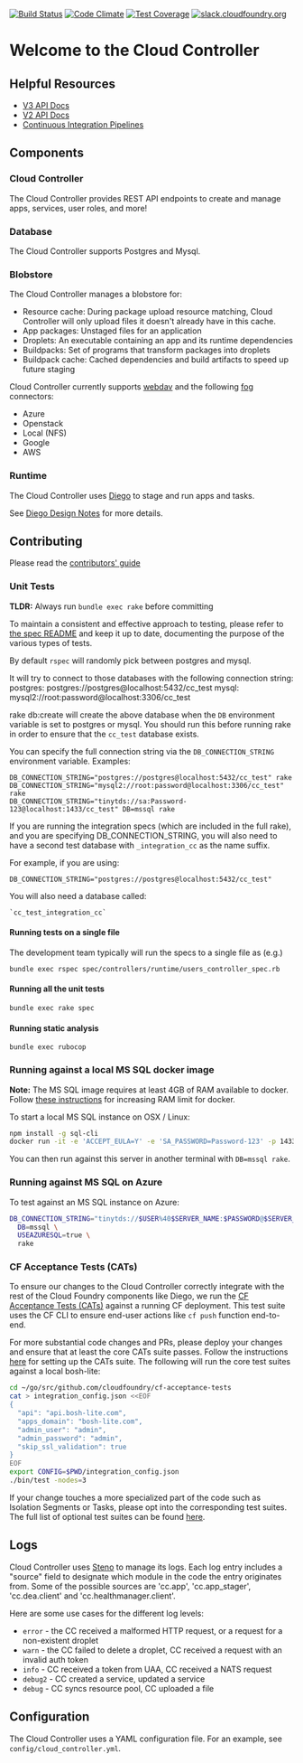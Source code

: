 [![Build Status](https://travis-ci.org/cloudfoundry/cloud_controller_ng.png)](https://travis-ci.org/cloudfoundry/cloud_controller_ng)
[![Code Climate](https://codeclimate.com/github/cloudfoundry/cloud_controller_ng.png)](https://codeclimate.com/github/cloudfoundry/cloud_controller_ng)
[![Test Coverage](https://codeclimate.com/repos/51c3523bf3ea005a650124e6/badges/da59f8dc2c9862d749c6/coverage.png)](https://codeclimate.com/repos/51c3523bf3ea005a650124e6/feed)
[![slack.cloudfoundry.org](https://slack.cloudfoundry.org/badge.svg)](https://cloudfoundry.slack.com/messages/capi/)

# Welcome to the Cloud Controller

## Helpful Resources

* [V3 API Docs](http://v3-apidocs.cloudfoundry.org)
* [V2 API Docs](http://apidocs.cloudfoundry.org)
* [Continuous Integration Pipelines](https://capi.ci.cf-app.com)

## Components

### Cloud Controller

The Cloud Controller provides REST API endpoints to create and manage apps, services, user roles, and more!

### Database

The Cloud Controller supports Postgres and Mysql.

### Blobstore

The Cloud Controller manages a blobstore for:

* Resource cache: During package upload resource matching, Cloud Controller will only upload files it doesn't already have in this cache.
* App packages: Unstaged files for an application
* Droplets: An executable containing an app and its runtime dependencies
* Buildpacks: Set of programs that transform packages into droplets
* Buildpack cache: Cached dependencies and build artifacts to speed up future staging
 
Cloud Controller currently supports [webdav](http://www.webdav.org/) and the following [fog](http://fog.io) connectors: 

* Azure
* Openstack
* Local (NFS)
* Google
* AWS

### Runtime

The Cloud Controller uses [Diego](https://github.com/cloudfoundry/diego-release) to stage and run apps and tasks.

See [Diego Design Notes](https://github.com/cloudfoundry/diego-design-notes) for more details.

## Contributing

Please read the [contributors' guide](https://github.com/cloudfoundry/cloud_controller_ng/blob/master/CONTRIBUTING.md)

### Unit Tests
**TLDR:** Always run `bundle exec rake` before committing

To maintain a consistent and effective approach to testing, please refer to [the spec README](spec/README.md) and
keep it up to date, documenting the purpose of the various types of tests.

By default `rspec` will randomly pick between postgres and mysql.

It will try to connect to those databases with the following connection string:
postgres: postgres://postgres@localhost:5432/cc_test
mysql: mysql2://root:password@localhost:3306/cc_test

rake db:create will create the above database when the `DB` environment variable is set to postgres or mysql.
You should run this before running rake in order to ensure that the `cc_test` database exists.

You can specify the full connection string via the `DB_CONNECTION_STRING`
environment variable. Examples:

    DB_CONNECTION_STRING="postgres://postgres@localhost:5432/cc_test" rake
    DB_CONNECTION_STRING="mysql2://root:password@localhost:3306/cc_test" rake
    DB_CONNECTION_STRING="tinytds://sa:Password-123@localhost:1433/cc_test" DB=mssql rake

If you are running the integration specs (which are included in the full rake),
and you are specifying DB_CONNECTION_STRING, you will also
need to have a second test database with `_integration_cc` as the name suffix.

For example, if you are using:

    DB_CONNECTION_STRING="postgres://postgres@localhost:5432/cc_test"

You will also need a database called:

    `cc_test_integration_cc`

#### Running tests on a single file

The development team typically will run the specs to a single file as (e.g.)

    bundle exec rspec spec/controllers/runtime/users_controller_spec.rb

#### Running all the unit tests

    bundle exec rake spec

#### Running static analysis

    bundle exec rubocop
   
### Running against a local MS SQL docker image

**Note:** The MS SQL image requires at least 4GB of RAM available to docker.
Follow [these instructions](https://docs.microsoft.com/en-us/sql/linux/sql-server-linux-setup-docker) for increasing RAM limit for docker.

To start a local MS SQL instance on OSX / Linux:

```sh
npm install -g sql-cli
docker run -it -e 'ACCEPT_EULA=Y' -e 'SA_PASSWORD=Password-123' -p 1433:1433 microsoft/mssql-server-linux
```

You can then run against this server in another terminal with `DB=mssql rake`.

### Running against MS SQL on Azure

To test against an MS SQL instance on Azure:

```sh
DB_CONNECTION_STRING="tinytds://$USER%40$SERVER_NAME:$PASSWORD@$SERVER_NAME.database.windows.net:1433/$DB_NAME" \
  DB=mssql \
  USEAZURESQL=true \
  rake
```

### CF Acceptance Tests (CATs)

To ensure our changes to the Cloud Controller correctly integrate with the rest of the Cloud Foundry components like Diego,
we run the [CF Acceptance Tests (CATs)](https://github.com/cloudfoundry/cf-acceptance-tests) against a running CF deployment.
This test suite uses the CF CLI to ensure end-user actions like `cf push` function end-to-end.

For more substantial code changes and PRs, please deploy your changes and ensure that at least the core CATs suite passes.
Follow the instructions [here](https://github.com/cloudfoundry/cf-acceptance-tests#test-setup) for setting up the CATs suite.
The following will run the core test suites against a local bosh-lite:

```bash
cd ~/go/src/github.com/cloudfoundry/cf-acceptance-tests
cat > integration_config.json <<EOF
{
  "api": "api.bosh-lite.com",
  "apps_domain": "bosh-lite.com",
  "admin_user": "admin",
  "admin_password": "admin",
  "skip_ssl_validation": true
}
EOF
export CONFIG=$PWD/integration_config.json
./bin/test -nodes=3
```

If your change touches a more specialized part of the code such as Isolation Segments or Tasks,
please opt into the corresponding test suites.
The full list of optional test suites can be found [here](https://github.com/cloudfoundry/cf-acceptance-tests#test-configuration).

## Logs

Cloud Controller uses [Steno](http://github.com/cloudfoundry/steno) to manage its logs.
Each log entry includes a "source" field to designate which module in the code the
entry originates from.  Some of the possible sources are 'cc.app', 'cc.app_stager',
'cc.dea.client' and 'cc.healthmanager.client'.

Here are some use cases for the different log levels:
* `error` - the CC received a malformed HTTP request, or a request for a non-existent droplet
* `warn` - the CC failed to delete a droplet, CC received a request with an invalid auth token
* `info` - CC received a token from UAA, CC received a NATS request
* `debug2` - CC created a service, updated a service
* `debug` - CC syncs resource pool, CC uploaded a file

## Configuration

The Cloud Controller uses a YAML configuration file. For an example, see `config/cloud_controller.yml`.

